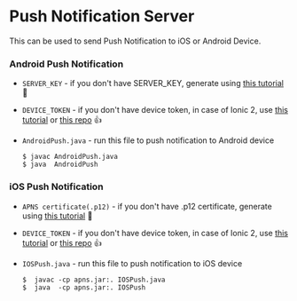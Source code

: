 Push Notification Server
========================

This can be used to send Push Notification to iOS or Android Device.
  
### Android Push Notification

* ```SERVER_KEY``` - if you don't have SERVER_KEY, generate using [this tutorial](https://medium.com/@ankushaggarwal/gcm-setup-for-android-push-notifications-656cfdd8adbd) :tada:
* ```DEVICE_TOKEN``` - if you don't have device token, in case of Ionic 2, use [this tutorial](https://medium.com/@ankushaggarwal/push-notifications-in-ionic-2-658461108c59) or [this repo](https://github.com/aggarwalankush/ionic2-push-base) :+1:
* ```AndroidPush.java``` - run this file to push notification to Android device

  ```
  $ javac AndroidPush.java
  $ java  AndroidPush
  ```

### iOS Push Notification

* ```APNS certificate(.p12)``` - if you don't have .p12 certificate, generate using [this tutorial](https://medium.com/@ankushaggarwal/generate-apns-certificate-for-ios-push-notifications-85e4a917d522) :tada:
* ```DEVICE_TOKEN``` - if you don't have device token, in case of Ionic 2, use [this tutorial](https://medium.com/@ankushaggarwal/push-notifications-in-ionic-2-658461108c59) or [this repo](https://github.com/aggarwalankush/ionic2-push-base) :+1:
* ```IOSPush.java``` - run this file to push notification to iOS device

  ```
  $  javac -cp apns.jar:. IOSPush.java
  $  java  -cp apns.jar:. IOSPush 
  ```
